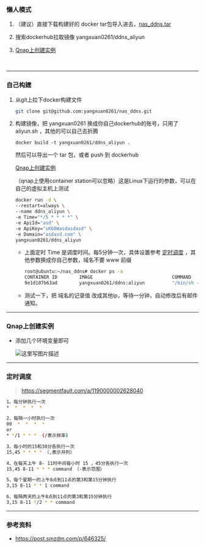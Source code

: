 ### 懒人模式

1. （建议）直接下载构建好的 docker tar包导入进去，[nas_ddns.tar](https://github.com/yangxuan0261/nas_ddns/releases)

2. 搜索dockerhub拉取镜像 yangxuan0261/ddns_aliyun

3. [Qnap上创建实例](#Qnap上创建实例)

   ​

------

### 自己构建

1. 从git上拉下docker构建文件

   ```bash
   git clone git@github.com:yangxuan0261/nas_ddns.git
   ```

2. 构建镜像，把 yangxuan0261 换成你自己dockerhub的账号，只用了aliyun.sh ，其他的可以自己去折腾

   ```
   docker build -t yangxuan0261/ddns_aliyun .
   ```

   然后可以导出一个 tar 包，或者 push 到 dockerhub 

   [Qnap上创建实例](#Qnap上创建实例)

   （qnap上使用container station可以忽略）这是Linux下运行的参数，可以在自己的虚拟主机上测试

   ```bash
   docker run -d \
   --restart=always \
   --name ddns_aliyun \
   -e Time="*/5 * * * *" \
   -e ApiId="asd" \
   -e ApiKey="sK60Wasdasdasd" \
   -e Domain="asdasd.com" \
   yangxuan0261/ddns_aliyun
   ```

   - 上面定时 Time 是调度时间。每5分钟一次，具体设置参考 [定时调度](#定时调度) ，其他参数换成你自己参数，域名不要 www 前缀

     ```bash
     root@ubuntu:~/nas_ddns# docker ps -a
     CONTAINER ID        IMAGE                             COMMAND                   CREATED             STATUS              PORTS                     NAMES
     9e1d107b63ad        yangxuan0261/ddns:aliyun          "/bin/sh -c '\"/app..."   12 minutes ago      Up 12 minutes                                 ddns_aliyun
     ```

   - 测试一下，把 域名的记录值 改成其他ip，等待一分钟，自动修改后有邮件通知。



------

### Qnap上创建实例

- 添加几个环境变量即可

  ![这里写图片描述](https://img-blog.csdn.net/20180417183039162)



------

### 定时调度

> https://segmentfault.com/a/1190000002628040

```bash
1、每分钟执行一次            
*  *  *  *  * 

2、每隔一小时执行一次        
00  *  *  *  * 
or
* */1 * * *  (/表示频率)

3、每小时的15和30分各执行一次 
15,45 * * * * （,表示并列）

4、在每天上午 8- 11时中间每小时 15 ，45分各执行一次
15,45 8-11 * * * command （-表示范围）

5、每个星期一的上午8点到11点的第3和第15分钟执行
3,15 8-11 * * 1 command

6、每隔两天的上午8点到11点的第3和第15分钟执行
3,15 8-11 */2 * * command
```



------

### 参考资料

-  https://post.smzdm.com/p/646325/